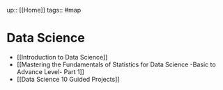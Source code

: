 up:: [[Home]]
tags:: #map

# Data Science

- [[Introduction to Data Science]]
- [[Mastering the Fundamentals of Statistics for Data Science -Basic to Advance Level- Part 1]]
- [[Data Science 10 Guided Projects]]